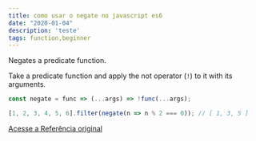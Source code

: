 ```yaml
---
title: como usar o negate no javascript es6
date: "2020-01-04"
description: 'teste'
tags: function,beginner
---
```


Negates a predicate function.

Take a predicate function and apply the not operator (`!`) to it with its arguments.

```js
const negate = func => (...args) => !func(...args);
```

```js
[1, 2, 3, 4, 5, 6].filter(negate(n => n % 2 === 0)); // [ 1, 3, 5 ]
```


[Acesse a Referência original](http://github.com/30-seconds/)
